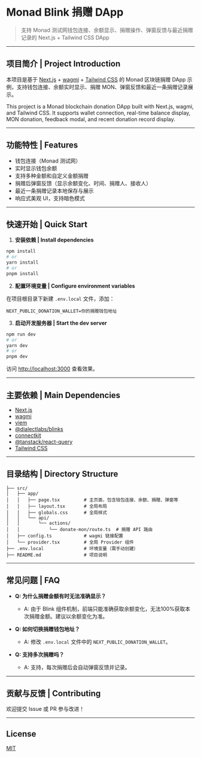 # Monad Blink 捐赠 DApp

> 支持 Monad 测试网钱包连接、余额显示、捐赠操作、弹窗反馈与最近捐赠记录的 Next.js + Tailwind CSS DApp

---

## 项目简介 | Project Introduction

本项目是基于 [Next.js](https://nextjs.org) + [wagmi](https://wagmi.sh) + [Tailwind CSS](https://tailwindcss.com) 的 Monad 区块链捐赠 DApp 示例，支持钱包连接、余额实时显示、捐赠 MON、弹窗反馈和最近一条捐赠记录展示。

This project is a Monad blockchain donation DApp built with Next.js, wagmi, and Tailwind CSS. It supports wallet connection, real-time balance display, MON donation, feedback modal, and recent donation record display.

---

## 功能特性 | Features

- 钱包连接（Monad 测试网）
- 实时显示钱包余额
- 支持多种金额和自定义金额捐赠
- 捐赠后弹窗反馈（显示余额变化、时间、捐赠人、接收人）
- 最近一条捐赠记录本地保存与展示
- 响应式美观 UI，支持暗色模式

---

## 快速开始 | Quick Start

1. **安装依赖 | Install dependencies**

```bash
npm install
# or
yarn install
# or
pnpm install
```

2. **配置环境变量 | Configure environment variables**

在项目根目录下新建 `.env.local` 文件，添加：

```env
NEXT_PUBLIC_DONATION_WALLET=你的捐赠钱包地址
```

3. **启动开发服务器 | Start the dev server**

```bash
npm run dev
# or
yarn dev
# or
pnpm dev
```

访问 [http://localhost:3000](http://localhost:3000) 查看效果。

---

## 主要依赖 | Main Dependencies

- [Next.js](https://nextjs.org)
- [wagmi](https://wagmi.sh)
- [viem](https://viem.sh)
- [@dialectlabs/blinks](https://github.com/dialectlabs/blinks)
- [connectkit](https://connectkit.dev)
- [@tanstack/react-query](https://tanstack.com/query)
- [Tailwind CSS](https://tailwindcss.com)

---

## 目录结构 | Directory Structure

```
├── src/
│   ├── app/
│   │   ├── page.tsx         # 主页面，包含钱包连接、余额、捐赠、弹窗等
│   │   ├── layout.tsx       # 全局布局
│   │   ├── globals.css      # 全局样式
│   │   └── api/
│   │       └── actions/
│   │           └── donate-mon/route.ts  # 捐赠 API 路由
│   ├── config.ts            # wagmi 链接配置
│   └── provider.tsx         # 全局 Provider 组件
├── .env.local               # 环境变量（需手动创建）
├── README.md                # 项目说明
```

---

## 常见问题 | FAQ

- **Q: 为什么捐赠金额有时无法准确显示？**
  - A: 由于 Blink 组件机制，前端只能准确获取余额变化，无法100%获取本次捐赠金额。建议以余额变化为准。

- **Q: 如何切换捐赠钱包地址？**
  - A: 修改 `.env.local` 文件中的 `NEXT_PUBLIC_DONATION_WALLET`。

- **Q: 支持多次捐赠吗？**
  - A: 支持，每次捐赠后会自动弹窗反馈并记录。

---

## 贡献与反馈 | Contributing

欢迎提交 Issue 或 PR 参与改进！

---

## License

[MIT](LICENSE)
